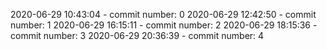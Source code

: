 2020-06-29 10:43:04 - commit number: 0
2020-06-29 12:42:50 - commit number: 1
2020-06-29 16:15:11 - commit number: 2
2020-06-29 18:15:36 - commit number: 3
2020-06-29 20:36:39 - commit number: 4
